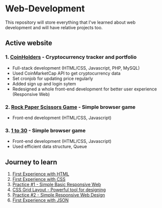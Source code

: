 # Web-Development
This repository will store everything that I've learned about web development and will have relative projects too.

## Active website
### 1. [CoinHolders](https://www.8coinholders.com/) - Cryptocurrency tracker and portfolio
* Full-stack development (HTML/CSS, Javascript, PHP, MySQL)
* Used CoinMarketCap API to get cryptocurrency data
* Set cronjob for updating price regularly
* Added sign up and login sytem
* Redesigned a whole front-end development for better user experience (Responsive Web)

### 2. [Rock Paper Scissors Game](http://1to30.xyz/) - Simple browser game
* Front-end development (HTML/CSS, Javascript)

### 3. [1 to 30](http://www.1to30.site/) - Simple browser game
* Front-end development (HTML/CSS, Javascript)
* Used efficient data structure, Queue

## Journey to learn
1. [First Experience with HTML](https://github.com/kimjaeh10/Web-Development/tree/master/Simple%20Blog)
2. [First Experience with CSS](https://github.com/kimjaeh10/Web-Development/tree/master/Intro%20to%20CSS)
3. [Practice #1 - Simple Basic Responsive Web](https://github.com/kimjaeh10/Web-Development/tree/master/myWebsite)
4. [CSS Grid Layout - Powerful tool for designing](https://github.com/kimjaeh10/Web-Development/tree/master/CSS%20Grid%20Layout)
5. [Practice #2 - Simple Responsive Web Design](https://github.com/kimjaeh10/Web-Development/tree/master/Responsive%20Web)
6. [First Experience with JSON](https://github.com/kimjaeh10/Web-Development/tree/master/Intro%20to%20JSON)
